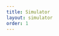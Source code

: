 ```yaml
---
title: Simulator
layout: simulator
order: 1
---
```

<div id="graphics"></div>
<div id="control" class="hidden"></div>

<script src="http://rawgit.com/ProgRT/FrontPanelJS/master/dygraph-combined.js"></script>
<script src="http://rawgit.com/ProgRT/FrontPanelJS/master/synchronizer.js"></script>
<script src="http://rawgit.com/ProgRT/FrontPanelJS/master/dict.js"></script>
<script src="http://rawgit.com/ProgRT/FrontPanelJS/master/frontPanel.js"></script>
<script>
fp.dygraphConf.axisLabelWidth = 25;
fp.dygraphConf.titleHeight = 30;
fp.paramContainer = "#control";
fp.jparamContainer = "control";
fp.timeSeries = ["Pao","Flung","Vt", "PCO2"];
fp.ventModels = ["FlowControler", "PressureControler", "PressureAssistor", "VDR", "PVCurve"];
fp.ventModel = "FlowControler";
fp.lungModel = "SimpleLung";
fp.init()
</script>
<script>
function togglecontrol(){
	var ctrlClass = document.getElementById("control").classList
	if(ctrlClass.contains("hidden")){
		ctrlClass.remove("hidden");
	}
	else{
		ctrlClass.add("hidden");
	}
}
setTimeout(togglecontrol,1000);
</script>

